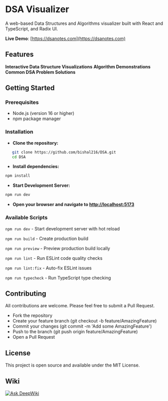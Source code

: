 # DSA Visualizer

A web-based Data Structures and Algorithms visualizer built with React and TypeScript, and Radix UI.

**Live Demo**: [https://dsanotes.com](https://dsanotes.com)

## Features

**Interactive Data Structure Visualizations**
**Algorithm Demonstrations**
**Common DSA Problem Solutions**

## Getting Started

### Prerequisites

- Node.js (version 16 or higher)
- npm package manager

### Installation

- **Clone the repository:**

```bash
   git clone https://github.com/bishal216/DSA.git
   cd DSA
```

- **Install dependencies:**

```bash
npm install
```

- **Start Development Server:**

```bash
npm run dev
```

- **Open your browser and navigate to <http://localhost:5173>**

### Available Scripts

`npm run dev` - Start development server with hot reload

`npm run build` - Create production build

`npm run preview` - Preview production build locally

`npm run lint` - Run ESLint code quality checks

`npm run lint:fix` - Auto-fix ESLint issues

`npm run typecheck` - Run TypeScript type checking

## Contributing

All contributions are welcome. Please feel free to submit a Pull Request.

- Fork the repository
- Create your feature branch (git checkout -b feature/AmazingFeature)
- Commit your changes (git commit -m 'Add some AmazingFeature')
- Push to the branch (git push origin feature/AmazingFeature)
- Open a Pull Request

## License

This project is open source and available under the MIT License.

## Wiki
[![Ask DeepWiki](https://deepwiki.com/badge.svg)](https://deepwiki.com/bishal216/DSA)
